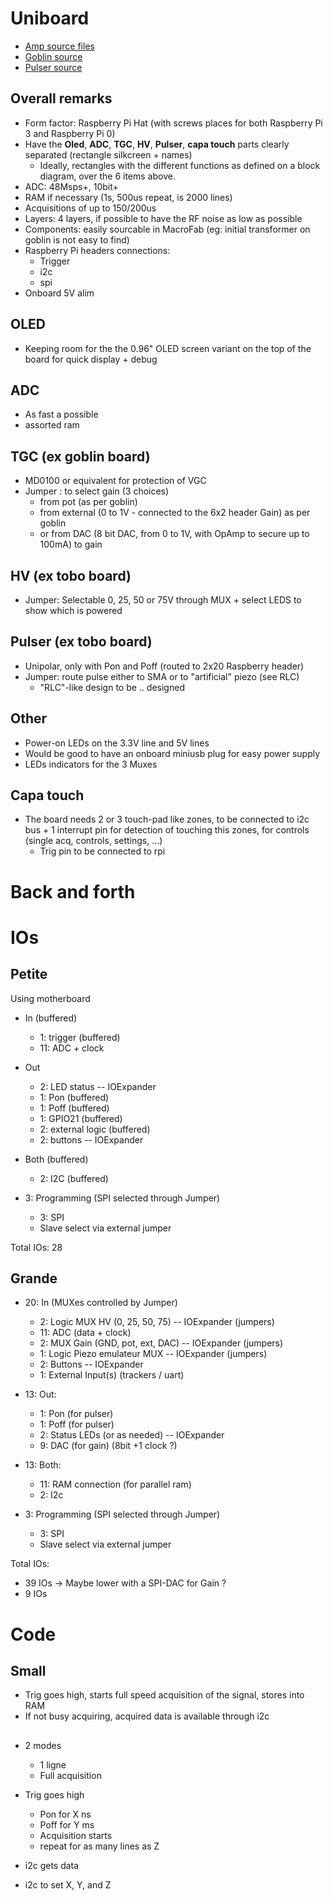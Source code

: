 # Uniboard

* [Amp source files](/goblin/source/goblin_altium.zip)
* [Goblin source](/goblin/source/goblin_altium.zip)
* [Pulser source](/alt.tbo/alt.tobo.zip)


## Overall remarks

* Form factor: Raspberry Pi Hat (with screws places for both Raspberry Pi 3 and Raspberry Pi 0)
* Have the __Oled__, __ADC__, __TGC__, __HV__, __Pulser__, __capa touch__ parts clearly separated (rectangle silkcreen + names)
  * Ideally, rectangles with the different functions as defined on a block diagram, over the 6 items above.
* ADC: 48Msps+, 10bit+
* RAM if necessary (1s, 500us repeat, is 2000 lines)
* Acquisitions of up to 150/200us
* Layers: 4 layers, if possible to have the RF noise as low as possible
* Components: easily sourcable in MacroFab (eg: initial transformer on goblin is not easy to find)
* Raspberry Pi headers connections:
  * Trigger
  * i2c
  * spi
* Onboard 5V alim

## OLED 

* Keeping room for the the 0.96" OLED screen variant on the top of the board for quick display + debug

## ADC
 
* As fast a possible
* assorted ram

## TGC (ex goblin board)

* MD0100 or equivalent for protection of VGC
* Jumper : to select gain (3 choices)
  *  from pot (as per goblin) 
  *  from external (0 to 1V - connected to the 6x2 header Gain) as per goblin
  * or from DAC (8 bit DAC, from 0 to 1V, with OpAmp to secure up to 100mA) to gain

## HV (ex tobo board)

* Jumper: Selectable 0, 25, 50 or 75V through MUX + select LEDS to show which is powered

## Pulser (ex tobo board)

* Unipolar, only with Pon and Poff (routed to 2x20 Raspberry header)
* Jumper: route pulse either to SMA or to "artificial" piezo   (see RLC) 
  * "RLC"-like design to be .. designed

## Other

* Power-on LEDs on the 3.3V line and 5V lines
* Would be good to have an onboard miniusb plug for easy power supply
* LEDs indicators for the 3 Muxes

## Capa touch

* The board needs 2 or 3 touch-pad like zones, to be connected to i2c bus + 1 interrupt pin for detection of touching this zones, for controls (single acq, controls, settings, ...)
  * Trig pin to be connected to rpi

# Back and forth




# IOs

## Petite

Using motherboard

* In (buffered)
  * 1: trigger (buffered)
  * 11: ADC + clock

* Out
  * 2: LED status -- IOExpander
  * 1: Pon (buffered)
  * 1: Poff (buffered)
  * 1: GPIO21 (buffered)
  * 2: external logic (buffered)
  * 2: buttons  -- IOExpander

* Both (buffered)
  * 2: I2C  (buffered)

* 3: Programming (SPI selected through Jumper)
  * 3: SPI
  * Slave select via external jumper

Total IOs: 28

## Grande

* 20: In (MUXes controlled by Jumper)
  * 2: Logic MUX HV (0, 25, 50, 75) -- IOExpander (jumpers)
  * 11: ADC (data + clock)
  * 2: MUX Gain (GND, pot, ext, DAC)  -- IOExpander (jumpers)
  * 1: Logic Piezo emulateur MUX -- IOExpander (jumpers)
  * 2: Buttons  -- IOExpander
  * 1: External Input(s) (trackers / uart)

* 13: Out:
  * 1: Pon (for pulser)
  * 1: Poff (for pulser)
  * 2: Status LEDs (or as needed) -- IOExpander
  * 9: DAC (for gain) (8bit +1 clock ?)

* 13: Both:
  * 11: RAM connection (for parallel ram)
  * 2: I2c

* 3: Programming (SPI selected through Jumper)
  * 3: SPI
  * Slave select via external jumper

Total IOs: 
* 39 IOs -> Maybe lower with a SPI-DAC for Gain ?
* 9 IOs

# Code

## Small

* Trig goes high, starts full speed acquisition of the signal, stores into RAM
* If not busy acquiring, acquired data is available through i2c

## 

* 2 modes
  * 1 ligne
  * Full acquisition

* Trig goes high
  * Pon for X ns
  * Poff for Y ms
  * Acquisition starts
  * repeat for as many lines as Z

* i2c gets data
* i2c to set X, Y, and Z


